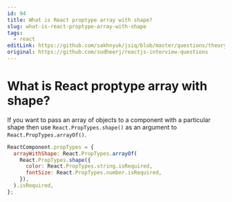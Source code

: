 ```yaml
---
id: 94
title: What is React proptype array with shape?
slug: what-is-react-proptype-array-with-shape
tags:
  - react
editLink: https://github.com/sakhnyuk/jsiq/blob/master/questions/theory/react/94.md
original: https://github.com/sudheerj/reactjs-interview-questions
---
```


# What is React proptype array with shape?

If you want to pass an array of objects to a component with a particular shape then use `React.PropTypes.shape()` as an argument to `React.PropTypes.arrayOf()`.

```javascript
ReactComponent.propTypes = {
  arrayWithShape: React.PropTypes.arrayOf(
    React.PropTypes.shape({
      color: React.PropTypes.string.isRequired,
      fontSize: React.PropTypes.number.isRequired,
    }),
  ).isRequired,
};
```